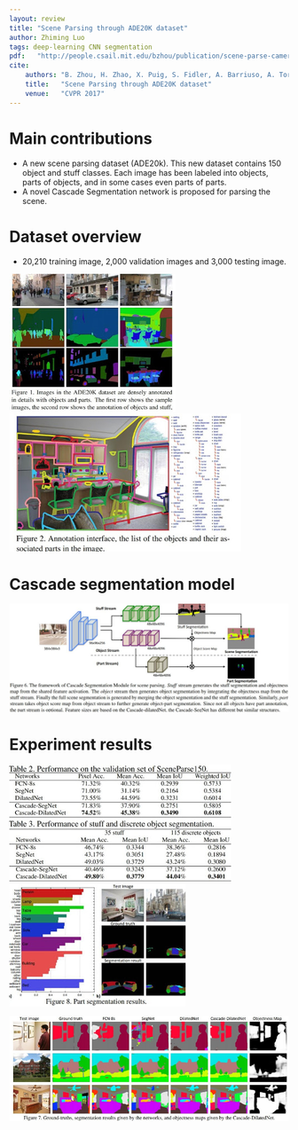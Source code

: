 ```yaml
---
layout: review
title: "Scene Parsing through ADE20K dataset"
author: Zhiming Luo
tags: deep-learning CNN segmentation
pdf:   "http://people.csail.mit.edu/bzhou/publication/scene-parse-camera-ready.pdf"
cite:
    authors: "B. Zhou, H. Zhao, X. Puig, S. Fidler, A. Barriuso, A. Torralba. Scene Parsing through ADE20k dataset. Proc. CVPR 2017"
    title:   "Scene Parsing through ADE20K dataset"
    venue:   "CVPR 2017"
---
```



# Main contributions

- A new scene parsing dataset (ADE20k). This new dataset contains 150 object and stuff classes.  Each image has been labeled into objects, parts of objects, and in some cases even parts of parts.
- A novel Cascade Segmentation network is proposed for parsing the scene.

# Dataset overview

- 20,210 training image, 2,000 validation images and 3,000 testing image.

![](/deep-learning/images/ade20k/fig1.jpg)
![](/deep-learning/images/ade20k/fig2.jpg)


# Cascade segmentation model

![](/deep-learning/images/ade20k/fig6.jpg)

# Experiment results

![](/deep-learning/images/ade20k/tab2.jpg)
![](/deep-learning/images/ade20k/fig8.jpg)

![](/deep-learning/images/ade20k/fig7.jpg)
